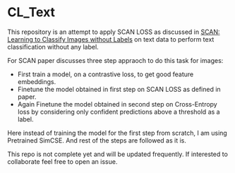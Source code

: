 # CL_Text
This repository is an attempt to apply SCAN LOSS as discussed in [SCAN: Learning to Classify Images without Labels](https://arxiv.org/abs/2005.12320) on text data to perform text classification without any label.

For SCAN paper discusses three step appraoch to do this task for images:
- First train a model, on a contrastive loss, to get good feature embeddings.
- Finetune the model obtained in first step on SCAN LOSS as defined in paper.
- Again Finetune the model obtained in second step on Cross-Entropy loss by considering only confident predictions above a threshold as a label.

Here instead of training the model for the first step from scratch, I am using Pretrained SimCSE. And rest of the steps are followed as it is.

This repo is not complete yet and will be updated frequently. If interested to collaborate feel free to open an issue.
